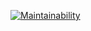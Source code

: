 [![Maintainability](https://api.codeclimate.com/v1/badges/ab07db974a7861a18a2e/maintainability)](https://codeclimate.com/github/Thaumiel0/ConsoleGame/maintainability)
